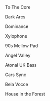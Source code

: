 To The Core

Dark Arcs

Dominance

Xylophone

90s Mellow Pad

Angel Valley

Atonal UK Bass

Cars Sync

Bela Vocce

House in the Forest